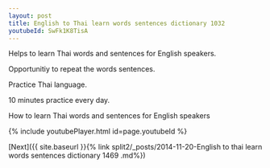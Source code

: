 ```yaml
---
layout: post
title: English to Thai learn words sentences dictionary 1032 
youtubeId: SwFk1K8TisA
---
```

 
 
Helps to learn Thai words and sentences for English speakers.

Opportunitiy to repeat the words sentences. 

Practice Thai language. 
 
10 minutes practice every day. 
 
How to learn Thai words and sentences for English speakers 
 
{% include youtubePlayer.html id=page.youtubeId %}
 
 
[Next]({{ site.baseurl }}{% link  split2/_posts/2014-11-20-English to thai learn words sentences dictionary 1469 .md%})
 
